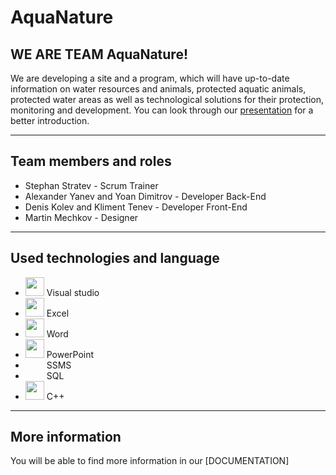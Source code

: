 # AquaNature


## WE ARE TEAM AquaNature!


We are developing a site and a program, which will have up-to-date information on water resources and animals, protected aquatic animals, protected water areas as well as technological solutions for their protection, monitoring and development. You can look through our [presentation](https://codingburgas-my.sharepoint.com/:p:/r/personal/hsabumelih18_codingburgas_bg/_layouts/15/Doc.aspx?sourcedoc=%7B16939F04-8F0D-40B6-B85B-F386994A1FA4%7D&file=ORANGE.pptx&action=edit&mobileredirect=true&DefaultItemOpen=1&ct=1615644077730&wdOrigin=OFFICECOM-WEB.START.OTHER&cid=dd035867-e53f-40fb-b6b9-ead5ecf39ef5) for a better introduction.

---

## Team members and roles
- Stephan Stratev - Scrum Trainer
- Alexander Yanev and Yoan Dimitrov - Developer Back-End
- Denis Kolev and Kliment Tenev - Developer Front-End
- Martin Mechkov - Designer

---

## Used technologies and language
- <img src="https://cdn.discordapp.com/attachments/811480580993974282/820297383862730822/unknown.png" width="30">  Visual studio
- <img src="https://cdn.discordapp.com/attachments/811480580993974282/820292593266327562/Excel-Logo.png" width="30">  Excel
-  <img src="https://cdn.discordapp.com/attachments/811480580993974282/820292362851844126/word.png" width="30">  Word
- <img src="https://cdn.discordapp.com/attachments/811480580993974282/820296758197223424/68747470733a2f2f6d656469612e646973636f72646170702e6e65742f6174746163686d656e74732f383135323533353831.png" width="30">  PowerPoint
- <img crs="https://brandslogos.com/wp-content/uploads/thumbs/microsoft-sql-server-logo-vector.svg"  width="30"> SSMS
- <img crs="https://webobjects2.cdw.com/is/image/CDW/5941853?$product-main$"  width="30"> SQL
- <img src="https://cdn.discordapp.com/attachments/811480580993974282/820291748760780810/4RNpb9aMpAAAAABJRU5ErkJggg.png" width="30">  C++

 ---
## More information
You will be able to find more information in our [DOCUMENTATION]
